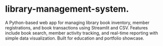 # library-management-system.
A Python-based web app for managing library book inventory, member registrations, and book transactions using Streamlit and CSV. Features include book search, member activity tracking, and real-time reporting with simple data visualization. Built for education and portfolio showcase.
